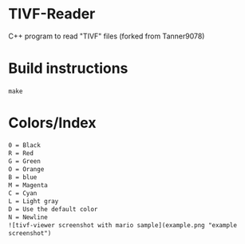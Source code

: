 # TIVF-Reader
C++ program to read "TIVF" files (forked from Tanner9078)
# Build instructions
```make```
# Colors/Index
```
0 = Black
R = Red
G = Green
O = Orange
B = blue
M = Magenta
C = Cyan
L = Light gray
D = Use the default color
N = Newline
![tivf-viewer screenshot with mario sample](example.png "example screenshot")
